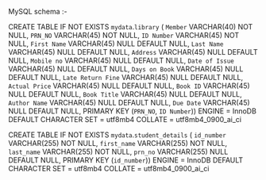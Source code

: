 MySQL schema :-

CREATE TABLE IF NOT EXISTS `mydata`.`library` (
  `Member` VARCHAR(40) NOT NULL,
  `PRN_NO` VARCHAR(45) NOT NULL,
  `ID Number` VARCHAR(45) NOT NULL,
  `First Name` VARCHAR(45) NULL DEFAULT NULL,
  `Last Name` VARCHAR(45) NULL DEFAULT NULL,
  `Address` VARCHAR(45) NULL DEFAULT NULL,
  `Mobile no` VARCHAR(45) NULL DEFAULT NULL,
  `Date of Issue` VARCHAR(45) NULL DEFAULT NULL,
  `Days on Book` VARCHAR(45) NULL DEFAULT NULL,
  `Late Return Fine` VARCHAR(45) NULL DEFAULT NULL,
  `Actual Price` VARCHAR(45) NULL DEFAULT NULL,
  `Book ID` VARCHAR(45) NULL DEFAULT NULL,
  `Book Title` VARCHAR(45) NULL DEFAULT NULL,
  `Author Name` VARCHAR(45) NULL DEFAULT NULL,
  `Due Date` VARCHAR(45) NULL DEFAULT NULL,
  PRIMARY KEY (`PRN_NO`, `ID Number`))
ENGINE = InnoDB
DEFAULT CHARACTER SET = utf8mb4
COLLATE = utf8mb4_0900_ai_ci


CREATE TABLE IF NOT EXISTS `mydata`.`student_details` (
  `id_number` VARCHAR(255) NOT NULL,
  `first_name` VARCHAR(255) NOT NULL,
  `last_name` VARCHAR(255) NOT NULL,
  `prn_no` VARCHAR(255) NULL DEFAULT NULL,
  PRIMARY KEY (`id_number`))
ENGINE = InnoDB
DEFAULT CHARACTER SET = utf8mb4
COLLATE = utf8mb4_0900_ai_ci
